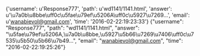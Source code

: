 {'username': u'Response777', 'path': u'wd1141/1141.html', 'answer': u'\u7a0b\u8bbe\uff0c\u5fae\u79ef\u5206A\uff0c\u5927\u7269...', 'email': u'wanabievol@gmail.com', 'time': '2016-02-22:19:23:33'}
{"username": "Response777", "path": "wd1141/1141.html", "answer": "\u5fae\u79ef\u5206A,\u7a0b\u8bbe,\u5927\u5b66\u7269\u7406\uff0c\u7535\u5b50\u5b66\u7b49...", "email": "wanabievol@gmail.com", "time": "2016-02-22:19:25:26"}